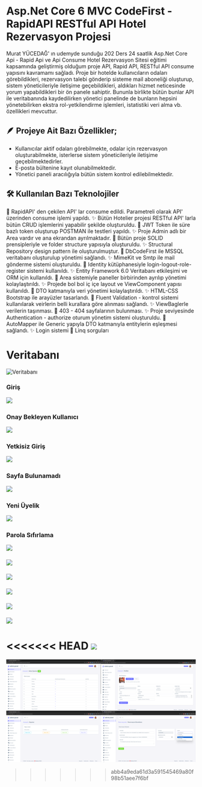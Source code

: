 # Asp.Net Core 6 MVC CodeFirst - RapidAPI RESTful API Hotel Rezervasyon Projesi
Murat YÜCEDAĞ' ın udemyde sunduğu 202 Ders 24 saatlik Asp.Net Core Api - Rapid Api ve Api Consume Hotel Rezervasyon Sitesi eğitimi kapsamında geliştirmiş olduğum proje API, Rapid API, RESTful API consume yapısını kavramamı sağladı. Proje bir hotelde kullanıcıların odaları görebildikleri, rezervasyon talebi gönderip sisteme mail aboneliği oluşturup, sistem yöneticileriyle iletişime geçebildikleri, aldıkları hizmet neticesinde yorum yapabildikleri bir ön panele sahiptir. Bununla birlikte bütün bunlar API ile veritabanında kaydedilirken yönetici panelinde de bunların hepsini yönetebilirken ekstra rol-yetkilendirme işlemleri, istatistiki veri alma vb. özellikleri mevcuttur.

## 🪶 Projeye Ait Bazı Özellikler;
* Kullanıcılar aktif odaları görebilmekte, odalar için rezervasyon oluşturabilmekte, isterlerse sistem yöneticileriyle iletişime geçebilmektedirler.
* E-posta bültenine kayıt olunabilmektedir.
* Yönetici paneli aracılığıyla bütün sistem kontrol edilebilmektedir.

## 🛠️ Kullanılan Bazı Teknolojiler
🌟 RapidAPI' den çekilen API' lar consume edildi. Parametreli olarak API' üzerinden consume işlemi yapıldı.
✨ Bütün Hotelier projesi RESTful API' larla bütün CRUD işlemlerini yapabilir şekilde oluşturuldu.
🌟 JWT Token ile süre bazlı token oluşturup POSTMAN ile testleri yapıldı.
✨ Proje Admin adlı bir Area vardır ve ana ekrandan ayrılmaktadır. 
🌟 Bütün proje SOLID prensipleriyle ve folder structure yapısıyla oluşturuldu.
✨ Structural Repository design pattern ile oluşturulmuştur.
🌟 DbCodeFirst ile MSSQL veritabanı oluşturulup yönetimi sağlandı.
✨ MimeKit ve Smtp ile mail gönderme sistemi oluşturuldu.
🌟 Identity kütüphanesiyle login-logout-role-register sistemi kullanıldı.
✨ Entity Framework 6.0 Veritabanı etkileşimi ve ORM için kullanıldı.
🌟 Area sistemiyle paneller birbirinden ayrılıp yönetimi kolaylaştırıldı.
✨ Projede bol bol iç içe layout ve ViewComponent yapısı kullanıldı.
🌟 DTO katmanıyla veri yönetimi kolaylaştırıldı.	
✨ HTML-CSS Bootstrap ile arayüzler tasarlandı.
🌟 Fluent Validation - kontrol sistemi kullanılarak veirlerin belli kurallara göre alınması sağlandı.
✨ ViewBaglerle verilerin taşınması.
🌟 403 - 404 sayfalarının bulunması.
✨ Proje seviyesinde Authentication - authorize oturum yönetim sistemi oluşturuldu.
🌟 AutoMapper ile Generic yapıyla DTO katmanıyla entitylerin eşleşmesi sağlandı.
✨ Login sistemi
🌟 Linq sorguları


# Veritabanı
![Veritabanı](https://github.com/batuhanyalin/HotelApiProject/blob/master/HotelApiProject/wwwroot/images/projectScreenshots/database.png?raw=true)
### Giriş
![](https://github.com/batuhanyalin/HotelApiProject/blob/master/HotelApiProject/wwwroot/images/projectScreenshots/login.png?raw=true)
### Onay Bekleyen Kullanıcı
![](https://github.com/batuhanyalin/HotelApiProject/blob/master/HotelApiProject/wwwroot/images/projectScreenshots/onay.png?raw=true)
### Yetkisiz Giriş
![](https://github.com/batuhanyalin/HotelApiProject/blob/master/HotelApiProject/wwwroot/images/projectScreenshots/error403forbidden.png?raw=true)
### Sayfa Bulunamadı
![](https://github.com/batuhanyalin/HotelApiProject/blob/master/HotelApiProject/wwwroot/images/projectScreenshots/error404.png?raw=true)
### Yeni Üyelik
![](https://github.com/batuhanyalin/HotelApiProject/blob/master/HotelApiProject/wwwroot/images/projectScreenshots/registerValidation.png?raw=true)
### Parola Sıfırlama
![](https://github.com/batuhanyalin/HotelApiProject/blob/master/HotelApiProject/wwwroot/images/projectScreenshots/forgetPassword.png?raw=true)

####
![](https://github.com/batuhanyalin/HotelApiProject/blob/master/HotelApiProject/wwwroot/images/projectScreenshots/1.png?raw=true)
#### 
![](https://github.com/batuhanyalin/HotelApiProject/blob/master/HotelApiProject/wwwroot/images/projectScreenshots/2.png?raw=true)
#### 
![](https://github.com/batuhanyalin/HotelApiProject/blob/master/HotelApiProject/wwwroot/images/projectScreenshots/3.png?raw=true)
####
![](https://github.com/batuhanyalin/HotelApiProject/blob/master/HotelApiProject/wwwroot/images/projectScreenshots/4.png?raw=true)
####
![](https://github.com/batuhanyalin/HotelApiProject/blob/master/HotelApiProject/wwwroot/images/projectScreenshots/5.png?raw=true)
####
<<<<<<< HEAD
![](https://github.com/batuhanyalin/HotelApiProject/blob/master/HotelApiProject/wwwroot/images/projectScreenshots/6.png?raw=true)
=======
![](https://github.com/batuhanyalin/TraversalCoreProject/blob/master/TraversalCoreProject/wwwroot/images/projectScreenshots/6.png?raw=true)
>>>>>>> abb4a9eda61d3a591545469a80f98b51aee7f6bf
